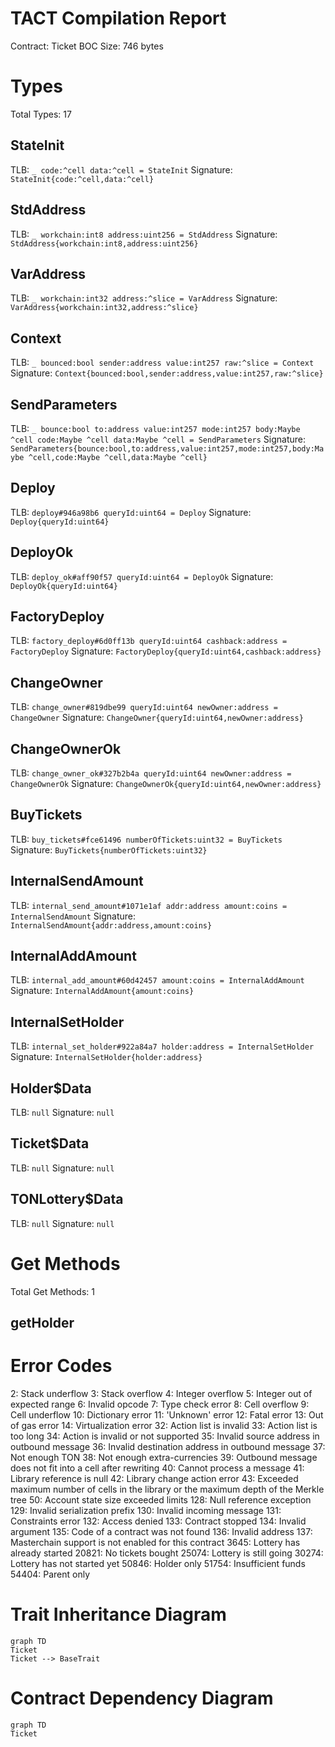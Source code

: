 # TACT Compilation Report
Contract: Ticket
BOC Size: 746 bytes

# Types
Total Types: 17

## StateInit
TLB: `_ code:^cell data:^cell = StateInit`
Signature: `StateInit{code:^cell,data:^cell}`

## StdAddress
TLB: `_ workchain:int8 address:uint256 = StdAddress`
Signature: `StdAddress{workchain:int8,address:uint256}`

## VarAddress
TLB: `_ workchain:int32 address:^slice = VarAddress`
Signature: `VarAddress{workchain:int32,address:^slice}`

## Context
TLB: `_ bounced:bool sender:address value:int257 raw:^slice = Context`
Signature: `Context{bounced:bool,sender:address,value:int257,raw:^slice}`

## SendParameters
TLB: `_ bounce:bool to:address value:int257 mode:int257 body:Maybe ^cell code:Maybe ^cell data:Maybe ^cell = SendParameters`
Signature: `SendParameters{bounce:bool,to:address,value:int257,mode:int257,body:Maybe ^cell,code:Maybe ^cell,data:Maybe ^cell}`

## Deploy
TLB: `deploy#946a98b6 queryId:uint64 = Deploy`
Signature: `Deploy{queryId:uint64}`

## DeployOk
TLB: `deploy_ok#aff90f57 queryId:uint64 = DeployOk`
Signature: `DeployOk{queryId:uint64}`

## FactoryDeploy
TLB: `factory_deploy#6d0ff13b queryId:uint64 cashback:address = FactoryDeploy`
Signature: `FactoryDeploy{queryId:uint64,cashback:address}`

## ChangeOwner
TLB: `change_owner#819dbe99 queryId:uint64 newOwner:address = ChangeOwner`
Signature: `ChangeOwner{queryId:uint64,newOwner:address}`

## ChangeOwnerOk
TLB: `change_owner_ok#327b2b4a queryId:uint64 newOwner:address = ChangeOwnerOk`
Signature: `ChangeOwnerOk{queryId:uint64,newOwner:address}`

## BuyTickets
TLB: `buy_tickets#fce61496 numberOfTickets:uint32 = BuyTickets`
Signature: `BuyTickets{numberOfTickets:uint32}`

## InternalSendAmount
TLB: `internal_send_amount#1071e1af addr:address amount:coins = InternalSendAmount`
Signature: `InternalSendAmount{addr:address,amount:coins}`

## InternalAddAmount
TLB: `internal_add_amount#60d42457 amount:coins = InternalAddAmount`
Signature: `InternalAddAmount{amount:coins}`

## InternalSetHolder
TLB: `internal_set_holder#922a84a7 holder:address = InternalSetHolder`
Signature: `InternalSetHolder{holder:address}`

## Holder$Data
TLB: `null`
Signature: `null`

## Ticket$Data
TLB: `null`
Signature: `null`

## TONLottery$Data
TLB: `null`
Signature: `null`

# Get Methods
Total Get Methods: 1

## getHolder

# Error Codes
2: Stack underflow
3: Stack overflow
4: Integer overflow
5: Integer out of expected range
6: Invalid opcode
7: Type check error
8: Cell overflow
9: Cell underflow
10: Dictionary error
11: 'Unknown' error
12: Fatal error
13: Out of gas error
14: Virtualization error
32: Action list is invalid
33: Action list is too long
34: Action is invalid or not supported
35: Invalid source address in outbound message
36: Invalid destination address in outbound message
37: Not enough TON
38: Not enough extra-currencies
39: Outbound message does not fit into a cell after rewriting
40: Cannot process a message
41: Library reference is null
42: Library change action error
43: Exceeded maximum number of cells in the library or the maximum depth of the Merkle tree
50: Account state size exceeded limits
128: Null reference exception
129: Invalid serialization prefix
130: Invalid incoming message
131: Constraints error
132: Access denied
133: Contract stopped
134: Invalid argument
135: Code of a contract was not found
136: Invalid address
137: Masterchain support is not enabled for this contract
3645: Lottery has already started
20821: No tickets bought
25074: Lottery is still going
30274: Lottery has not started yet
50846: Holder only
51754: Insufficient funds
54404: Parent only

# Trait Inheritance Diagram

```mermaid
graph TD
Ticket
Ticket --> BaseTrait
```

# Contract Dependency Diagram

```mermaid
graph TD
Ticket
```